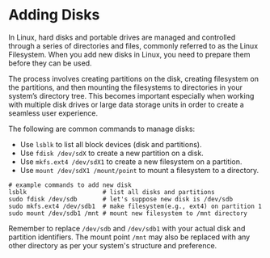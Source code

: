 # Adding Disks

In Linux, hard disks and portable drives are managed and controlled through a series of directories and files, commonly referred to as the Linux Filesystem. When you add new disks in Linux, you need to prepare them before they can be used.

The process involves creating partitions on the disk, creating filesystem on the partitions, and then mounting the filesystems to directories in your system’s directory tree. This becomes important especially when working with multiple disk drives or large data storage units in order to create a seamless user experience.

The following are common commands to manage disks:

- Use `lsblk` to list all block devices (disk and partitions).
- Use `fdisk /dev/sdX` to create a new partition on a disk.
- Use `mkfs.ext4 /dev/sdX1` to create a new filesystem on a partition.
- Use `mount /dev/sdX1 /mount/point` to mount a filesystem to a directory.

```shell
# example commands to add new disk
lsblk                     # list all disks and partitions
sudo fdisk /dev/sdb       # let's suppose new disk is /dev/sdb
sudo mkfs.ext4 /dev/sdb1  # make filesystem(e.g., ext4) on partition 1
sudo mount /dev/sdb1 /mnt # mount new filesystem to /mnt directory
``` 

Remember to replace `/dev/sdb` and `/dev/sdb1` with your actual disk and partition identifiers. The mount point `/mnt` may also be replaced with any other directory as per your system's structure and preference.